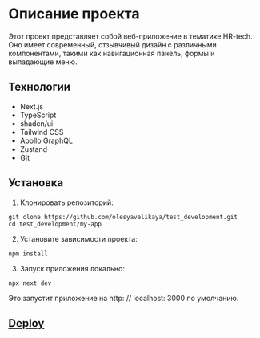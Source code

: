 # Описание проекта
Этот проект представляет собой веб-приложение в тематике HR-tech. Оно имеет современный, отзывчивый дизайн с различными компонентами, такими как навигационная панель, формы и выпадающие меню.
## Технологии
- Next.js
- TypeScript
- shadcn/ui
- Tailwind CSS
- Apollo GraphQL
- Zustand
- Git
## Установка
1. Клонировать репозиторий:
```
git clone https://github.com/olesyavelikaya/test_development.git
cd test_development/my-app
```
2. Установите зависимости проекта:
```
npm install
```

3. Запуск приложения локально:
```
npx next dev
```
Это запустит приложение на http: // localhost: 3000 по умолчанию.

## [Deploy](https://test-development-eight.vercel.app/)
